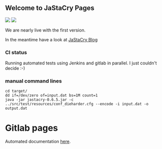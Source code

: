 ## Welcome to JaStaCry Pages

![](https://img.shields.io/badge/license-MIT-brithgreen.svg)
![](https://bestpractices.coreinfrastructure.org/projects/2521/badge)

We are nearly live with the first version.

In the meantime have a look at [JaStaCry Blog](https://blog.jastacry.org)

### CI status

Running automated tests using Jenkins and gitlab in parallel. I just couldn't decide :-)

### manual command lines

    cd target/
    dd if=/dev/zero of=input.dat bs=1M count=1
    java -jar jastacry-0.6.5.jar -c ../src/test/resources/conf_dieharder.cfg --encode -i input.dat -o output.dat

# Gitlab pages

Automated documentation [here](https://stackedcrypto.kretschmann.fyi/JaStaCry/).
